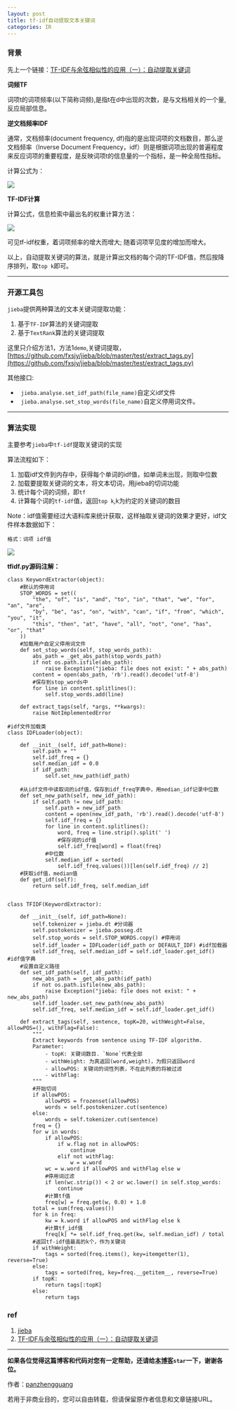 ```yaml
---
layout: post
title: tf-idf自动提取文本关键词
categories: IR
---
```

### 背景

先上一个链接：[TF-IDF与余弦相似性的应用（一）：自动提取关键词](http://www.ruanyifeng.com/blog/2013/03/tf-idf.html "TF-IDF与余弦相似性的应用（一）：自动提取关键词")

**词频TF**

词项t的词项频率(以下简称词频),是指t在d中出现的次数，是与文档相关的一个量,反应局部信息。

**逆文档频率IDF**

通常，文档频率(document frequency, df)指的是出现词项的文档数目，那么逆文档频率（Inverse Document Frequency，idf）则是根据词项出现的普遍程度来反应词项的重要程度，是反映词项t的信息量的一个指标，是一种全局性指标。

计算公式为：

[![](http://7xsvsk.com1.z0.glb.clouddn.com/idf.jpg)](http://7xsvsk.com1.z0.glb.clouddn.com/idf.jpg)

**TF-IDF计算**

计算公式，信息检索中最出名的权重计算方法：

[![](http://7xsvsk.com1.z0.glb.clouddn.com/tfidf.jpg)](http://7xsvsk.com1.z0.glb.clouddn.com/tfidf.jpg)

可见tf-idf权重，着词项频率的增大而增大; 随着词项罕见度的增加而增大。

以上，自动提取关键词的算法，就是计算出文档的每个词的TF-IDF值，然后按降序排列，取`top k`即可。

---------------------

### 开源工具包

`jieba`提供两种算法的文本关键词提取功能：

1. 基于`TF-IDF`算法的关键词提取
2. 基于`TextRank`算法的关键词提取

这里只介绍方法1，方法1`demo`,关键词提取，[https://github.com/fxsjy/jieba/blob/master/test/extract_tags.py](https://github.com/fxsjy/jieba/blob/master/test/extract_tags.py)

其他接口:

* ` jieba.analyse.set_idf_path(file_name)`自定义idf文件
* ` jieba.analyse.set_stop_words(file_name)`自定义停用词文件。

------------------

### 算法实现

主要参考`jieba`中`tf-idf`提取关键词的实现

算法流程如下：

1. 加载idf文件到内存中，获得每个单词的idf值，如单词未出现，则取中位数
2. 加载要提取关键词的文本，将文本切词，用jieba的切词功能
3. 统计每个词的词频，即`tf`
4. 计算每个词的`tf-idf`值，返回`top k`,k为约定的关键词的数目

Note：idf值需要经过大语料库来统计获取，这样抽取关键词的效果才更好，idf文件样本数据如下：

`格式：词项 idf值`

[![](http://7xsvsk.com1.z0.glb.clouddn.com/idf_txt.png)](http://7xsvsk.com1.z0.glb.clouddn.com/idf_txt.png)

**tfidf.py源码注解：**

```
class KeywordExtractor(object):
    #默认的停用词
    STOP_WORDS = set((
        "the", "of", "is", "and", "to", "in", "that", "we", "for", "an", "are",
        "by", "be", "as", "on", "with", "can", "if", "from", "which", "you", "it",
        "this", "then", "at", "have", "all", "not", "one", "has", "or", "that"
    ))
    #加载用户自定义停用词文件
    def set_stop_words(self, stop_words_path):
        abs_path = _get_abs_path(stop_words_path)
        if not os.path.isfile(abs_path):
            raise Exception("jieba: file does not exist: " + abs_path)
        content = open(abs_path, 'rb').read().decode('utf-8')
        #保存到stop_words中
        for line in content.splitlines():
            self.stop_words.add(line)

    def extract_tags(self, *args, **kwargs):
        raise NotImplementedError

#idf文件加载类
class IDFLoader(object):

    def __init__(self, idf_path=None):
        self.path = ""
        self.idf_freq = {}
        self.median_idf = 0.0
        if idf_path:
            self.set_new_path(idf_path)
    
    #从idf文件中读取词的idf值，保存到idf_freq字典中，用median_idf记录中位数
    def set_new_path(self, new_idf_path):
        if self.path != new_idf_path:
            self.path = new_idf_path
            content = open(new_idf_path, 'rb').read().decode('utf-8')
            self.idf_freq = {}
            for line in content.splitlines():
                word, freq = line.strip().split(' ')
                #保存词的idf值
                self.idf_freq[word] = float(freq)
            #中位数
            self.median_idf = sorted(
                self.idf_freq.values())[len(self.idf_freq) // 2]
    #获取idf值，median值
    def get_idf(self):
        return self.idf_freq, self.median_idf


class TFIDF(KeywordExtractor):

    def __init__(self, idf_path=None):
        self.tokenizer = jieba.dt #分词器
        self.postokenizer = jieba.posseg.dt
        self.stop_words = self.STOP_WORDS.copy() #停用词
        self.idf_loader = IDFLoader(idf_path or DEFAULT_IDF) #idf加载器
        self.idf_freq, self.median_idf = self.idf_loader.get_idf() #idf值字典
    #设置自定义路径
    def set_idf_path(self, idf_path):
        new_abs_path = _get_abs_path(idf_path)
        if not os.path.isfile(new_abs_path):
            raise Exception("jieba: file does not exist: " + new_abs_path)
        self.idf_loader.set_new_path(new_abs_path)
        self.idf_freq, self.median_idf = self.idf_loader.get_idf()

    def extract_tags(self, sentence, topK=20, withWeight=False, allowPOS=(), withFlag=False):
        """
        Extract keywords from sentence using TF-IDF algorithm.
        Parameter:
            - topK: 关键词数目. `None`代表全部
            - withWeight: 为真返回(word,weight)，为假只返回word
            - allowPOS: 关键词的词性列表，不在此列表的将被过滤
            - withFlag: 
        """
        #开始切词
        if allowPOS:
            allowPOS = frozenset(allowPOS)
            words = self.postokenizer.cut(sentence)
        else:
            words = self.tokenizer.cut(sentence)
        freq = {}
        for w in words:
            if allowPOS:
                if w.flag not in allowPOS:
                    continue
                elif not withFlag:
                    w = w.word
            wc = w.word if allowPOS and withFlag else w
            #停用词过滤
            if len(wc.strip()) < 2 or wc.lower() in self.stop_words:
                continue
            #计算tf值
            freq[w] = freq.get(w, 0.0) + 1.0
        total = sum(freq.values())
        for k in freq:
            kw = k.word if allowPOS and withFlag else k
            #计算tf_idf值
            freq[k] *= self.idf_freq.get(kw, self.median_idf) / total
        #返回tf-idf值最高的k个，作为关键词
        if withWeight:
            tags = sorted(freq.items(), key=itemgetter(1), reverse=True)
        else:
            tags = sorted(freq, key=freq.__getitem__, reverse=True)
        if topK:
            return tags[:topK]
        else:
            return tags
```

### ref

1. [jieba](https://github.com/fxsjy/jieba "jieba")
2. [TF-IDF与余弦相似性的应用（一）：自动提取关键词](http://www.ruanyifeng.com/blog/2013/03/tf-idf.html)

------------

**如果各位觉得这篇博客和代码对您有一定帮助，还请给[本博客](https://github.com/panzhengguang/panzhengguang.github.io)`star`一下，谢谢各位。**

作者：[panzhengguang](https://github.com/panzhengguang)

若用于非商业目的，您可以自由转载，但请保留原作者信息和文章链接URL。